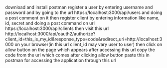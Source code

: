 download and install postman
register a user by entering username and password and by 
going to the url https://localhost:3000/api/users and doing a post comment on it 
then register client by entering information like name, id, secret and doing a post command on url https://localhost:3000/api/clients
then visit this url http://localhost:3000/api/oauth2/authorize?client_id=this_is_my_id&response_type=code&redirect_uri=http://localhost:3000
on your browser(in this url client_id may vary user to user)
then click on allow button on the page which appears after accessing this url
copy the code from the url which comes after clicking allow button
paste this in postman for accessing the application through this url
